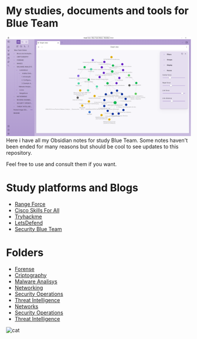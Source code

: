 # My studies, documents and tools for Blue Team
![canvas19.png](https://github.com/xssrae/Blue-Team-Notes/blob/main/IMAGES/canvas19.png)
Here i have all my Obsidian notes for study Blue Team. Some notes haven't been ended for many reasons but should be cool to see updates to this repository.

Feel free to use and consult them if you want.

# Study platforms and Blogs
- [Range Force](https://portal.rangeforce.com/)
- [Cisco Skills For All](https://skillsforall.com/dashboard)
- [Tryhackme](https://tryhackme.com/)
- [LetsDefend](https://app.letsdefend.io/)
- [Security Blue Team](https://www.securityblue.team/)
# Folders
- [Forense](https://github.com/xssrae/Blue-Team-Notes/tree/main/FORENSE)
- [Criptography]()
- [Malware Analisys](https://github.com/xssrae/Blue-Team-Notes/tree/main/MALWARE%20ANALISYS)
- [Networking](https://github.com/xssrae/Blue-Team-Notes/tree/main/NETWORKING)
- [Security Operations](https://github.com/xssrae/Blue-Team-Notes/tree/main/SECURITY%20OPERATIONS)
- [Threat Intelligence](https://github.com/xssrae/Blue-Team-Notes/tree/main/THREAT%20INTELLIGENCE)
- [Networks](https://github.com/xssrae/Blue-Team-Notes/tree/main/NETWORKS)
- [Security Operations](https://github.com/xssrae/Blue-Team-Notes/tree/main/SECURITY%20OPERATIONS)
- [Threat Intelligence](https://github.com/xssrae/Blue-Team-Notes/tree/main/THREAT%20INTELLIGENCE)

![cat](https://raw.githubusercontent.com/catppuccin/catppuccin/main/assets/footers/gray0_ctp_on_line.svg?sanitize=true)
